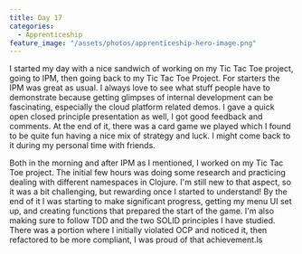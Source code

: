 ```yaml
---
title: Day 17
categories:
  - Apprenticeship
feature_image: "/assets/photos/apprenticeship-hero-image.png"
---
```


I started my day with a nice sandwich of working on my Tic Tac Toe project, going to IPM, then going back to my
Tic Tac Toe Project. For starters the IPM was great as usual. I always love to see what stuff people have to demonstrate
because getting
glimpses of internal development can be fascinating, especially the cloud platform related demos. I gave a quick
open closed principle presentation as well, I got good feedback and comments. At the end of it, there was a
card game we played which I found to be quite fun having a nice mix of strategy and luck. I might come back to it during
my personal time with friends.

Both in the morning and after IPM as I mentioned, I worked on my Tic Tac Toe project. The initial few hours was doing
some research and practicing dealing with different namespaces in Clojure. I'm still new to that aspect,
so it was a bit challenging, but rewarding once I started to understand! By the end of it I was starting to make
significant progress, getting my menu UI set up, and creating functions that prepared the start of the game. I'm also
making sure to follow TDD and the two SOLID principles I have studied. There was a portion where I initially
violated OCP and noticed it, then refactored to be more compliant, I was proud of that achievement.ls
